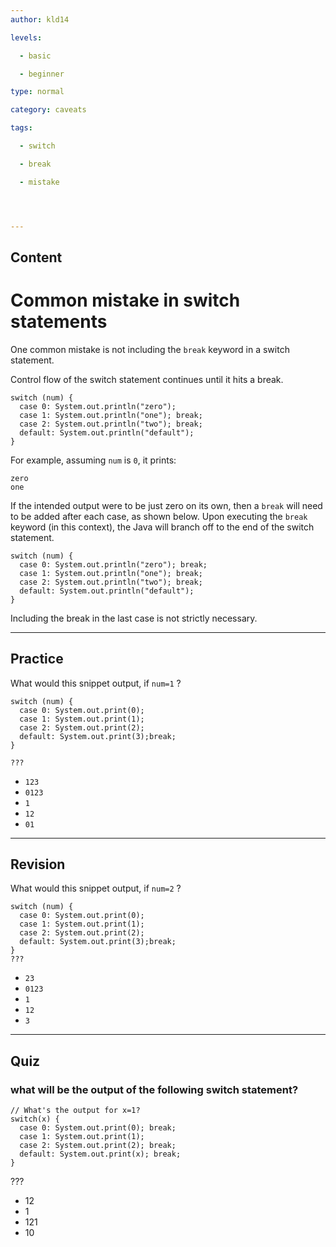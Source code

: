 ```yaml
---
author: kld14

levels:

  - basic

  - beginner

type: normal

category: caveats

tags:

  - switch

  - break

  - mistake




---
```

## Content
# Common mistake in switch statements

One common mistake is not including the `break` keyword in a switch statement.


Control flow of the switch statement continues until it hits a break.

```
switch (num) {
  case 0: System.out.println("zero");
  case 1: System.out.println("one"); break;
  case 2: System.out.println("two"); break;
  default: System.out.println("default");
}

```
 For example, assuming `num` is `0`, it prints:

```
zero
one
```
If the intended output were to be just zero on its own, then a `break` will need to be added after each case, as shown below. Upon executing the `break` keyword (in this context), the Java will branch off to the end of the switch statement.

```
switch (num) {
  case 0: System.out.println("zero"); break;
  case 1: System.out.println("one"); break;
  case 2: System.out.println("two"); break;
  default: System.out.println("default");
}

```
Including the break in the last case is not strictly necessary.

---
## Practice

What would this snippet output, if `num=1` ?
```
switch (num) {
  case 0: System.out.print(0);
  case 1: System.out.print(1);
  case 2: System.out.print(2);
  default: System.out.print(3);break;
}

???
```

* `123`
* `0123`
* `1`
* `12`
* `01`

---
## Revision

What would this snippet output, if `num=2` ?
```
switch (num) {
  case 0: System.out.print(0);
  case 1: System.out.print(1);
  case 2: System.out.print(2);
  default: System.out.print(3);break;
}
???
```

* `23`
* `0123`
* `1`
* `12`
* `3`

---
## Quiz
### what will be the output of the following switch statement?
```
// What's the output for x=1?
switch(x) {
  case 0: System.out.print(0); break;
  case 1: System.out.print(1);
  case 2: System.out.print(2); break;
  default: System.out.print(x); break;
}
```

???

* 12
* 1
* 121
* 10

